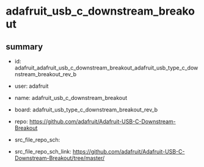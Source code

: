 # adafruit_usb_c_downstream_breakout
 
## summary 
* id: adafruit_adafruit_usb_c_downstream_breakout_adafruit_usb_type_c_downstream_breakout_rev_b
* user: adafruit
* name: adafruit_usb_c_downstream_breakout
* board: adafruit_usb_type_c_downstream_breakout_rev_b
* repo: https://github.com/adafruit/Adafruit-USB-C-Downstream-Breakout



* src_file_repo_sch: 
* src_file_repo_sch_link: https://github.com/adafruit/Adafruit-USB-C-Downstream-Breakout/tree/master/







